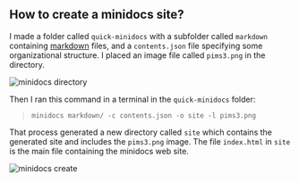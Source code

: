 ## How to create a minidocs site?

I made a folder called `quick-minidocs` with a subfolder called `markdown` containing [markdown](https://daringfireball.net/projects/markdown/) files, and a `contents.json` file specifying some organizational structure. I placed an image file called `pims3.png` in the directory. 


![minidocs directory](https://wwejubwfy.s3.amazonaws.com/quick-minidocs-setup.png) 

Then I ran this command in a terminal in the `quick-minidocs` folder:



> ```minidocs markdown/ -c contents.json -o site -l pims3.png```



That process generated a new directory called `site` which contains the generated site and includes the `pims3.png` image. The file `index.html` in `site` is the main file containing the minidocs web site.


![minidocs create](https://wwejubwfy.s3.amazonaws.com/quick-minidocs-create.png) 